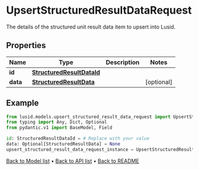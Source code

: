 # UpsertStructuredResultDataRequest

The details of the structured unit result data item to upsert into Lusid.
## Properties
Name | Type | Description | Notes
------------ | ------------- | ------------- | -------------
**id** | [**StructuredResultDataId**](StructuredResultDataId.md) |  | 
**data** | [**StructuredResultData**](StructuredResultData.md) |  | [optional] 
## Example

```python
from lusid.models.upsert_structured_result_data_request import UpsertStructuredResultDataRequest
from typing import Any, Dict, Optional
from pydantic.v1 import BaseModel, Field

id: StructuredResultDataId = # Replace with your value
data: Optional[StructuredResultData] = None
upsert_structured_result_data_request_instance = UpsertStructuredResultDataRequest(id=id, data=data)

```

[Back to Model list](../README.md#documentation-for-models) &#8226; [Back to API list](../README.md#documentation-for-api-endpoints) &#8226; [Back to README](../README.md)

